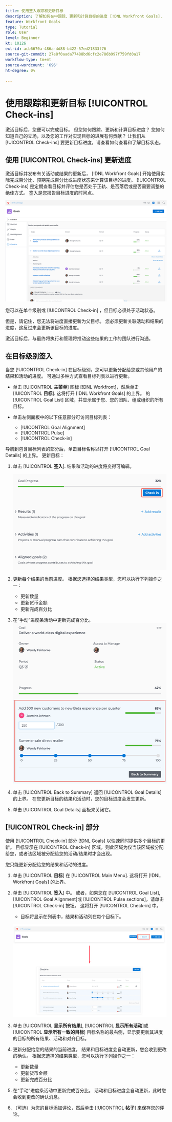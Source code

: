 ```yaml
---
title: 使用签入跟踪和更新目标
description: 了解如何在中跟踪、更新和计算目标的进度 [!DNL Workfront Goals].
feature: Workfront Goals
type: Tutorial
role: User
level: Beginner
kt: 10126
exl-id: acb6670a-486a-4d88-b422-57ed21833f76
source-git-commit: 27e8f0aada77488bd6cfc2e786b997f759fd0a17
workflow-type: tm+mt
source-wordcount: '696'
ht-degree: 0%

---
```


# 使用跟踪和更新目标 [!UICONTROL Check-ins]

激活目标后，您便可以完成目标。 但您如何跟踪、更新和计算目标进度？ 您如何知道自己的立场，以及您的工作对实现目标的进展有何贡献？ 让我们从 [!UICONTROL Check-ins] 要更新目标进度，请查看如何查看和了解目标状态。

## 使用 [!UICONTROL Check-ins] 更新进度

激活目标并发布有关活动或结果的更新后， [!DNL Workfront Goals] 开始使用实际完成百分比、预期完成百分比或进度状态来计算该目标的进度。 [!UICONTROL Check-ins] 是定期查看目标并评估您是否处于正轨、是否落后或是否需要调整的绝佳方式。 签入是您报告目标进度的时间点。

![屏幕截图 [!UICONTROL Check-ins] 区域 [!DNL Workfront Goals]](assets/09-workfront-goals-check-ins.png)

您可以在单个级别或 [!UICONTROL Check-in] ，但目标必须处于活动状态。

但是，请记住，您无法将进度直接更新为父目标。 您必须更新关联活动和结果的进度，这反过来会更新该目标的进度。

激活目标后，与最终将执行和管理将推动这些结果的工作的团队进行沟通。

## 在目标级别签入

当您 [!UICONTROL Check-in] 在目标级别，您可以更新分配给您或其他用户的结果和活动的进度。 可通过多种方式查看目标列表以进行更新。

* 单击 [!UICONTROL **主菜单**] 图标 [!DNL Workfront]，然后单击 [!UICONTROL **目标**]. 这将打开 [!DNL Workfront Goals] 的上界。 的 [!UICONTROL Goal List] 区域，并显示属于您、您的团队、组或组织的所有目标。
* 单击左侧面板中的以下任意部分可访问目标列表：

   * [!UICONTROL Goal Alignment]
   * [!UICONTROL Pulse]
   * [!UICONTROL Check-in]

导航到包含目标列表的部分后，单击目标名称以打开 [!UICONTROL Goal Details] 的上界。 更新目标：

1. 单击 [!UICONTROL **签入**]. 结果和活动的进度将变得可编辑。

   ![屏幕截图 [!UICONTROL Check in] 按钮 [!DNL Workfront Goals]](assets/10-workfront-goals-check-in-goal-level.png)

1. 更新每个结果的当前进度。 根据您选择的结果类型，您可以执行下列操作之一：

   * 更新数量
   * 更新货币金额
   * 更新完成百分比

1. 在“手动”进度条活动中更新完成百分比。
   ![屏幕截图 [!UICONTROL Goal Detials] 面板 [!DNL Workfront Goals]](assets/11-workfront-goals-goal-level-update-result-and-activity.png)

1. 单击 [!UICONTROL Back to Summary] 返回 [!UICONTROL Goal Details] 的上界。 在您更新目标的结果和活动时，您的目标进度会发生更新。

1. 单击 [!UICONTROL Goal Details] 面板来关闭它。

## [!UICONTROL Check-in] 部分

使用 [!UICONTROL Check-in] 部分 [!DNL Goals] 以快速同时提供多个目标的更新。 目标显示在 [!UICONTROL Check-in] 区域，则此区域为仅当该区域被分配给您，或者该区域被分配给您的活动/结果时才会出现。

您只能更新分配给您的结果和活动的进度。

1. 单击 [!UICONTROL **目标**] 在 [!UICONTROL Main Menu]. 这将打开 [!DNL Workfront Goals] 的上界。

1. 单击 [!UICONTROL **签入**] 中。 或者，如果您在 [!UICONTROL Goal List], [!UICONTROL Goal Alignment]或 [!UICONTROL Pulse sections]，请单击 [!UICONTROL Check-in] 按钮。 这将打开 [!UICONTROL Check-in] 中。
   * 目标将显示在列表中，结果和活动列在每个目标下。

   ![屏幕截图 [!UICONTROL Check-in] 按钮和部分 [!DNL Workfront Goals]](assets/12-workfront-goals-check-in-section-merged.jpeg)

1. 单击 [!UICONTROL **显示所有结果**], [!UICONTROL **显示所有活动**]&#x200B;或 [!UICONTROL **显示所有一致的目标**] 目标名称的最右侧，显示要更新其进度的目标的所有结果、活动和对齐目标。

1. 更新分配给您的结果的当前进度。 结果和目标进度会自动更新，您会收到更改的确认。 根据您选择的结果类型，您可以执行下列操作之一：

   * 更新数量
   * 更新货币金额
   * 更新完成百分比

1. 在“手动”进度条活动中更新完成百分比。 活动和目标进度会自动更新，此时您会收到更改的确认消息。

1. （可选）为您的目标添加评论，然后单击 [!UICONTROL **帖子**] 来保存您的评论。
